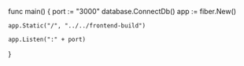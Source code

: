 func main() {
	port := "3000"
	database.ConnectDb()
	app := fiber.New()

	app.Static("/", "../../frontend-build")

	app.Listen(":" + port)
}

